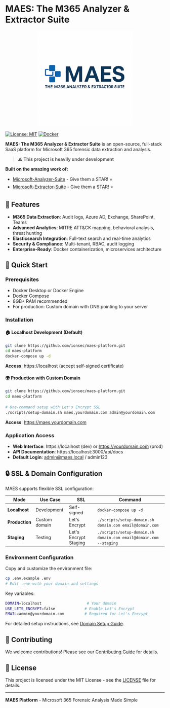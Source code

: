 # MAES: The M365 Analyzer & Extractor Suite

<div align="center">
  <img src="MAES_Logo.png" alt="MAES Logo" width="300" />
</div>

[![License: MIT](https://img.shields.io/badge/License-MIT-yellow.svg)](https://opensource.org/licenses/MIT)
[![Docker](https://img.shields.io/badge/Docker-Ready-blue.svg)](https://www.docker.com/)

**MAES: The M365 Analyzer & Extractor Suite** is an open-source, full-stack SaaS platform for Microsoft 365 forensic data extraction and analysis.

> **⚠️ This project is heavily under development**

**Built on the amazing work of:**
- [Microsoft-Analyzer-Suite](https://github.com/LETHAL-FORENSICS/Microsoft-Analyzer-Suite) - Give them a STAR! ⭐
- [Microsoft-Extractor-Suite](https://github.com/invictus-ir/Microsoft-Extractor-Suite) - Give them a STAR! ⭐

## 🚀 Features

- **M365 Data Extraction**: Audit logs, Azure AD, Exchange, SharePoint, Teams
- **Advanced Analytics**: MITRE ATT&CK mapping, behavioral analysis, threat hunting
- **Elasticsearch Integration**: Full-text search and real-time analytics
- **Security & Compliance**: Multi-tenant, RBAC, audit logging
- **Enterprise-Ready**: Docker containerization, microservices architecture

## 🚦 Quick Start

### Prerequisites
- Docker Desktop or Docker Engine
- Docker Compose
- 8GB+ RAM recommended
- For production: Custom domain with DNS pointing to your server

### Installation

#### 🏠 Localhost Development (Default)
```bash
git clone https://github.com/ionsec/maes-platform.git
cd maes-platform
docker-compose up -d
```

**Access**: https://localhost (accept self-signed certificate)

#### 🌍 Production with Custom Domain
```bash
git clone https://github.com/ionsec/maes-platform.git
cd maes-platform

# One-command setup with Let's Encrypt SSL
./scripts/setup-domain.sh maes.yourdomain.com admin@yourdomain.com
```

**Access**: https://maes.yourdomain.com

### Application Access
- **Web Interface**: https://localhost (dev) or https://yourdomain.com (prod)
- **API Documentation**: https://localhost:3000/api/docs
- **Default Login**: admin@maes.local / admin123

## 🔒 SSL & Domain Configuration

MAES supports flexible SSL configuration:

| Mode | Use Case | SSL | Command |
|------|----------|-----|---------|
| **Localhost** | Development | Self-signed | `docker-compose up -d` |
| **Production** | Custom domain | Let's Encrypt | `./scripts/setup-domain.sh domain.com email@domain.com` |
| **Staging** | Testing | Let's Encrypt Staging | `./scripts/setup-domain.sh domain.com email@domain.com --staging` |

### Environment Configuration

Copy and customize the environment file:
```bash
cp .env.example .env
# Edit .env with your domain and settings
```

Key variables:
```bash
DOMAIN=localhost                    # Your domain
USE_LETS_ENCRYPT=false             # Enable Let's Encrypt
EMAIL=admin@yourdomain.com         # Required for Let's Encrypt
```

For detailed setup instructions, see [Domain Setup Guide](docs/DOMAIN_SETUP.md).

## 🤝 Contributing

We welcome contributions! Please see our [Contributing Guide](CONTRIBUTING.md) for details.

## 📄 License

This project is licensed under the MIT License - see the [LICENSE](LICENSE) file for details.

---

**MAES Platform** - Microsoft 365 Forensic Analysis Made Simple